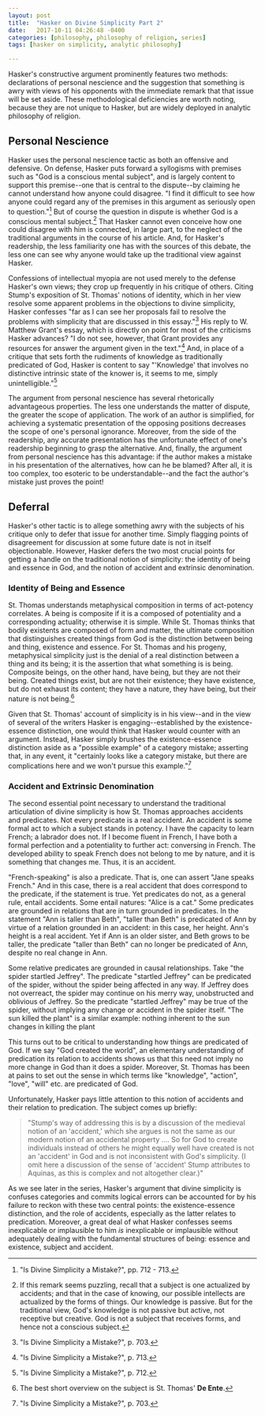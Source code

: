 ```yaml
---
layout: post
title:  "Hasker on Divine Simplicity Part 2"
date:   2017-10-11 04:26:48 -0400
categories: [philosophy, philosophy of religion, series]
tags: [hasker on simplicity, analytic philosophy]

---
```


Hasker's constructive argument prominently features two methods:
declarations of personal nescience and the suggestion that something is
awry with views of his opponents with the immediate remark that that
issue will be set aside. These methodological deficiencies are worth
noting, because they are not unique to Hasker, but are widely deployed
in analytic philosophy of religion.

Personal Nescience
------------------

Hasker uses the personal nescience tactic as both an offensive and
defensive. On defense, Hasker puts forward a syllogisms with premises
such as "God is a conscious mental subject", and is largely content to
support this premise--one that is central to the dispute--by claiming he
cannot understand how anyone could disagree. "I find it difficult to see
how anyone could regard any of the premises in this argument as
seriously open to question."[^13] But of course the question in dispute
is whether God is a conscious mental subject.[^14] That Hasker cannot
even conceive how one could disagree with him is connected, in large
part, to the neglect of the traditional arguments in the course of his
article. And, for Hasker's readership, the less familiarity one has with
the sources of this debate, the less one can see why anyone would take
up the traditional view against Hasker.

Confessions of intellectual myopia are not used merely to the defense
Hasker's own views; they crop up frequently in his critique of others.
Citing Stump's exposition of St. Thomas' notions of identity, which in
her view resolve some apparent problems in the objections to divine
simplicity, Hasker confesses "far as I can see her proposals fail to
resolve the problems with simplicity that are discussed in this
essay."[^15] His reply to W. Matthew Grant's essay, which is directly on
point for most of the criticisms Hasker advances? "I do not see,
however, that Grant provides any resources for answer the argument given
in the text."[^16] And, in place of a critique that sets forth the
rudiments of knowledge as traditionally predicated of God, Hasker is
content to say "'Knowledge' that involves no distinctive intrinsic state
of the knower is, it seems to me, simply unintelligible."[^17]

The argument from personal nescience has several rhetorically
advantageous properties. The less one understands the matter of dispute,
the greater the scope of application. The work of an author is
simplified, for achieving a systematic presentation of the opposing
positions decreases the scope of one's personal ignorance. Moreover,
from the side of the readership, any accurate presentation has the
unfortunate effect of one's readership beginning to grasp the
alternative. And, finally, the argument from personal nescience has this
advantage: if the author makes a mistake in his presentation of the
alternatives, how can he be blamed? After all, it is too complex, too
esoteric to be understandable--and the fact the author's mistake just
proves the point!

Deferral
--------

Hasker's other tactic is to allege something awry with the subjects of
his critique only to defer that issue for another time. Simply flagging
points of disagreement for discussion at some future date is not in
itself objectionable. However, Hasker defers the two most crucial points
for getting a handle on the traditional notion of simplicity: the
identity of being and essence in God, and the notion of accident and
extrinsic denomination.

### Identity of Being and Essence

St. Thomas understands metaphysical composition in terms of act-potency
correlates. A being is composite if it is a composed of potentiality and
a corresponding actuality; otherwise it is simple. While St. Thomas
thinks that bodily existents are composed of form and matter, the
ultimate composition that distinguishes created things from God is the
distinction between being and thing, existence and essence. For St.
Thomas and his progeny, metaphysical simplicity just is the denial of a
real distinction between a thing and its being; it is the assertion that
what something is is being. Composite beings, on the other hand, have
being, but they are not their being. Created things exist, but are not
their existence; they have existence, but do not exhaust its content;
they have a nature, they have being, but their nature is not being.[^18]

Given that St. Thomas' account of simplicity is in his view--and in the
view of several of the writers Hasker is engaging--established by the
existence-essence distinction, one would think that Hasker would counter
with an argument. Instead, Hasker simply brushes the existence-essence
distinction aside as a "possible example" of a category mistake;
asserting that, in any event, it "certainly looks like a category
mistake, but there are complications here and we won't pursue this
example."[^19]

### Accident and Extrinsic Denomination

The second essential point necessary to understand the traditional
articulation of divine simplicity is how St. Thomas approaches accidents
and predicates. Not every predicate is a real accident. An accident is
some formal act to which a subject stands in potency. I have the
capacity to learn French; a labrador does not. If I become fluent in
French, I have both a formal perfection and a potentiality to further
act: conversing in French. The developed ability to speak French does
not belong to me by nature, and it is something that changes me. Thus,
it is an accident.

"French-speaking" is also a predicate. That is, one can assert "Jane
speaks French." And in this case, there is a real accident that does
correspond to the predicate, if the statement is true. Yet predicates do
not, as a general rule, entail accidents. Some entail natures: "Alice is
a cat." Some predicates are grounded in relations that are in turn
grounded in predicates. In the statement "Ann is taller than Beth",
"taller than Beth" is predicated of Ann by virtue of a relation grounded
in an accident: in this case, her height. Ann's height is a real
accident. Yet if Ann is an older sister, and Beth grows to be taller,
the predicate "taller than Beth" can no longer be predicated of Ann,
despite no real change in Ann.

Some relative predicates are grounded in causal relationships. Take "the
spider startled Jeffrey". The predicate "startled Jeffrey" can be
predicated of the spider, without the spider being affected in any way.
If Jeffrey does not overreact, the spider may continue on his merry way,
unobstructed and oblivious of Jeffrey. So the predicate "startled
Jeffrey" may be true of the spider, without implying any change or
accident in the spider itself. "The sun killed the plant" is a similar
example: nothing inherent to the sun changes in killing the plant

This turns out to be critical to understanding how things are predicated
of God. If we say "God created the world", an elementary understanding
of predication its relation to accidents shows us that this need not
imply no more change in God than it does a spider. Moreover, St. Thomas
has been at pains to set out the sense in which terms like "knowledge",
"action", "love", "will" etc. are predicated of God.

Unfortunately, Hasker pays little attention to this notion of accidents
and their relation to predication. The subject comes up briefly:

> "Stump's way of addressing this is by a discussion of the medieval
> notion of an 'accident,' which she argues is not the same as our
> modern notion of an accidental property .... So for God to create
> individuals instead of others he might equally well have created is
> not an 'accident' in God and is not inconsistent with God's
> simplicity. (I omit here a discussion of the sense of 'accident' Stump
> attributes to Aquinas, as this is complex and not altogether clear.)"

As we see later in the series, Hasker's argument that divine simplicity is confuses categories and commits logical errors can be accounted for by his failure to reckon with these two central points: the existence-essence distinction, and the role of accidents, especially as the latter relates to predication. Moreover, a great deal of what Hasker confesses seems inexplicable or implausible to him *is* inexplicable or implausible without adequately dealing with the fundamental structures of being: essence and existence, subject and accident.


[^13]: "Is Divine Simplicity a Mistake?", pp. 712 - 713.

[^14]: If this remark seems puzzling, recall that a subject is one
    actualized by accidents; and that in the case of knowing, our
    possible intellects are actualized by the forms of things. Our
    knowledge is passive. But for the traditional view, God's knowledge
    is not passive but active, not receptive but creative. God is not a
    subject that receives forms, and hence not a conscious subject.

[^15]: "Is Divine Simplicity a Mistake?", p. 703.

[^16]: "Is Divine Simplicity a Mistake?", p. 713.

[^17]: "Is Divine Simplicity a Mistake?", p. 712.

[^18]: The best short overview on the subject is St. Thomas' **De
    Ente**.

[^19]: "Is Divine Simplicity a Mistake?", p. 703.


